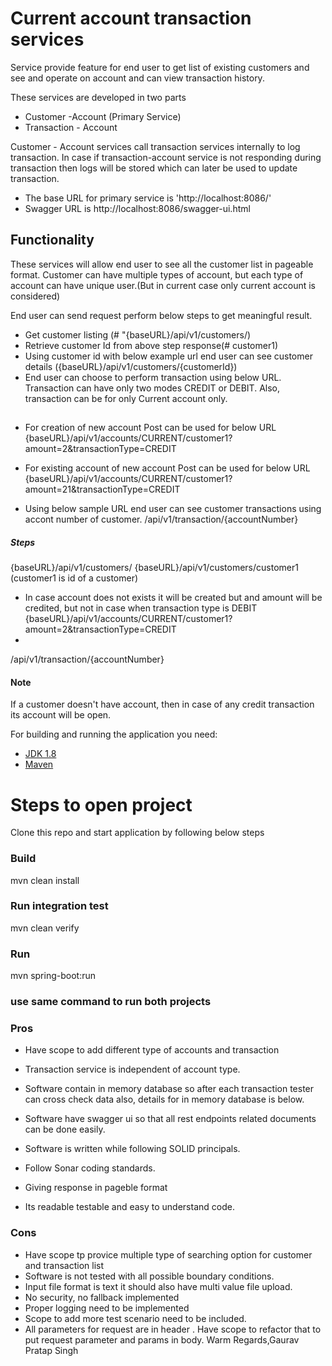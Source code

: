 # Current account transaction services


Service provide feature for end user to get list of existing customers and see and operate on account and can view transaction history.

These services are developed in two parts
- Customer -Account (Primary Service)
- Transaction - Account

Customer - Account services call transaction services internally to log transaction. In case if transaction-account service is not responding during transaction then logs will be stored which can later be used to update transaction.
- The base URL for primary service is 'http://localhost:8086/'
- Swagger URL is http://localhost:8086/swagger-ui.html

## Functionality

These services will allow end user to see all the customer list in pageable format.
Customer can have multiple types of account, but each type of account can have unique user.(But in current case only current account is considered)

End user can send request perform below steps to get meaningful result.

- Get customer listing (# "{baseURL}/api/v1/customers/)
- Retrieve customer Id from above step response(# customer1)
- Using customer id with below example url end user can see customer details ({baseURL}/api/v1/customers/{customerId})
- End user can choose to perform transaction using below URL. Transaction can have only two modes CREDIT or DEBIT. Also, transaction can be for only Current account only.
##

- For creation of new account Post can be used for below URL
  {baseURL}/api/v1/accounts/CURRENT/customer1?amount=2&transactionType=CREDIT

- For existing account of new account Post can be used for below URL
  {baseURL}/api/v1/accounts/CURRENT/customer1?amount=21&transactionType=CREDIT

- Using below sample URL end user can see customer transactions using accont number of customer.
  /api/v1/transaction/{accountNumber}

##### Steps
{baseURL}/api/v1/customers/
{baseURL}/api/v1/customers/customer1 (customer1 is id of a customer)
* In case account does not exists it will be created but and amount will be credited, but not in case when transaction type is DEBIT
  {baseURL}/api/v1/accounts/CURRENT/customer1?amount=2&transactionType=CREDIT
*
/api/v1/transaction/{accountNumber}



#### Note #### 
If a customer doesn't have account, then in case of any credit transaction its account will be open.

For building and running the application you need:

- [JDK 1.8](http://www.oracle.com/technetwork/java/javase/downloads/jdk8-downloads-2133151.html)
- [Maven ](https://maven.apache.org)

# Steps to open project
Clone this repo and start application by following below steps
### Build
mvn clean install
### Run integration test
mvn clean verify
### Run
mvn spring-boot:run
### use same command to run both projects
### Pros

- Have scope to add different type of accounts and transaction

- Transaction service is independent of account type.
- Software contain in memory database so after each transaction tester can cross check data also, details for in memory database is below.
- Software have swagger ui so that all rest endpoints related documents can be done easily.
- Software is written while following SOLID principals.
- Follow Sonar coding standards.
- Giving response in pageble format
- Its readable testable and easy to understand code.

### Cons
- Have scope tp provice multiple type of searching option for customer and transaction list
- Software is not tested with all possible boundary conditions.
- Input file format is text it should also have multi value file upload.
- No security, no fallback implemented
- Proper logging need to be implemented
- Scope to add more test scenario need to be included.
- All parameters for request are in header . Have scope to refactor that to put request parameter and params in body. Warm Regards,Gaurav Pratap Singh